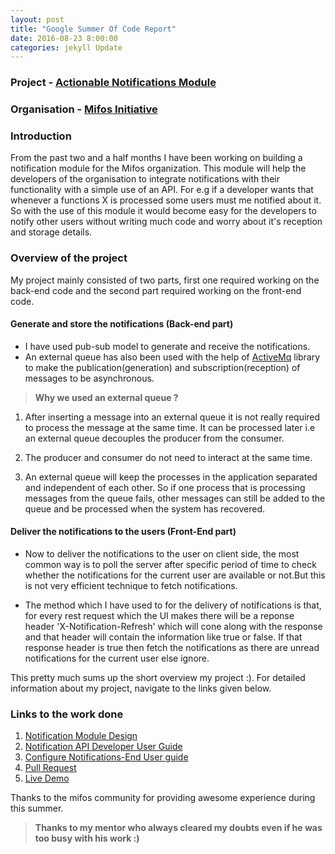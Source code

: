 ```yaml
---
layout: post
title: "Google Summer Of Code Report"
date: 2016-08-23 8:00:00
categories: jekyll Update
---
```


### Project - [Actionable Notifications Module](https://docs.google.com/document/d/1RIC_PevVgzE2LTzb5qLSaVXJmRKv9P4R8RkqQX_DdRs/edit?usp=sharing)

### Organisation - [Mifos Initiative](http://mifos.org/)

### Introduction

From the past two and a half months I have been working on building a notification module for the Mifos organization. This module will help the developers of the organisation to integrate notifications with their functionality with a simple use of an API. For e.g if a developer wants that whenever a functions X is processed some users must me notified about it. So with the use of this module it would become easy for the developers to notify other users without writing much code and worry about it's reception and storage details.

### Overview of the project

My project mainly consisted of two parts, first one required working on the back-end code and the second part required working on the front-end code.

#### Generate and store the notifications (Back-end part)

- I have used pub-sub model to generate and receive the notifications.
- An external queue has also been used with the help of [ActiveMq](http://activemq.apache.org/) library to make the publication(generation) and subscription(reception) of messages to be asynchronous.

 > **Why we used an external queue ?**

1. After inserting a message into an external queue it is not really required to process the message at the same time. It can be processed later i.e an external queue decouples the producer from the consumer.

2. The producer and consumer do not need to interact at the same time.

3.  An external queue will keep the processes in the application separated and independent of each other. So if one process that is processing messages from the queue fails, other messages can still be added to the queue and be processed when the system has recovered.

#### Deliver the notifications to the users (Front-End part)

- Now to deliver the notifications to the user on client side, the most common way is to poll the server after specific period of time to check whether the notifications for the current user are available or not.But this is not very efficient technique to fetch notifications.

- The method which I have used to for the delivery of notifications is that, for every rest request which the UI makes there will be a reponse header 'X-Notification-Refresh' which will cone along with the response and that header will contain the information like true or false. If that response header is true then fetch the notifications as there are unread notifications for the current user else ignore.

This pretty much sums up the short overview my project :). For detailed information about my project, navigate to the links given below.

### Links to the work done

1. [Notification Module Design](https://mifosforge.jira.com/wiki/pages/viewpage.action?pageId=133070890)
2. [Notification API Developer User Guide](https://mifosforge.jira.com/wiki/display/MDZ/Notification+API+Developer+User+Guide)
3. [Configure Notifications-End User guide](https://mifosforge.jira.com/wiki/display/docs/Configure+Notifications)
4. [Pull Request](https://github.com/apache/incubator-fineract/pull/178)
5. [Live Demo](https://www.dropbox.com/s/hefwvnvnziegatd/final.mp4?dl=0)

Thanks to the mifos community for providing awesome experience during this summer.


> **Thanks to my mentor who always cleared my doubts even if he was too busy with his work :)**














